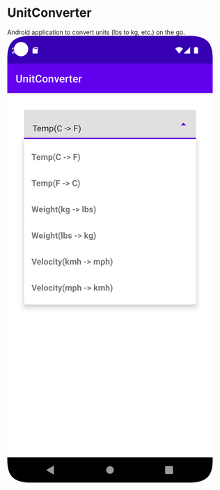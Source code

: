 # UnitConverter
Android application to convert units (lbs to kg, etc.) on the go.
![Dropdown to choose units](/units.png)
